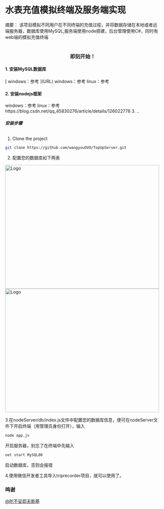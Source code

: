
# 水表充值模拟终端及服务端实现

摘要： 该项目模拟不同用户在不同终端的充值过程，并将数据存储在本地或者远端服务器，数据库使用MySQL,服务端使用node搭建，后台管理使用C#，同时有web端的模拟充值终端
 <br />
<br />

<h3 align="center"> 即刻开始！</h3>

<h4>1. 安装MySQL数据库</h4>
<h4></h4>
[ windows：参考 ](URL)
 windows：参考<a></a>
 linux：参考<a></a>
<h4>2. 安装nodejs框架</h4>
 windows：参考<a></a>
 linux：参考 <a>https://blog.csdn.net/qq_45830276/article/details/126022778</a>  
3. ..

###### **安装步骤**

1. Clone the project

```sh
git clone https://github.com/wangyouOVO/TopUpServer.git
```
2. 配置您的数据库如下两表

 <img src="image/QQ截图20220511213601.png" alt="Logo" width="500" height="400">
  <img src="image/QQ截图20220511213719.png" alt="Logo" width="500" height="400">
  
3.在nodeServer/db/index.js文件中配置您的数据库信息，便可在nodeServer文件下开启终端（用管理员身份打开），输入

```sh
node app.js
```
开启服务器，别忘了在终端中先输入

```sh
net start MySQL80
```
启动数据库，否则会报错

4.使用微信开发者工具导入triprecorder项目，就可以使用了。

<!-- ### 文件目录说明
eg:

```
filetree 
├── ARCHITECTURE.md
├── LICENSE.txt
├── README.md
├── /account/
├── /bbs/
├── /docs/
│  ├── /rules/
│  │  ├── backend.txt
│  │  └── frontend.txt
├── manage.py
├── /oa/
├── /static/
├── /templates/
├── useless.md
└── /util/
```





### 开发的架构 

请阅读[ARCHITECTURE.md](https://github.com/shaojintian/Best_README_template/blob/master/ARCHITECTURE.md) 查阅为该项目的架构。

### 部署

暂无

### 使用到的框架

- [xxxxxxx](https://getbootstrap.com)
- [xxxxxxx](https://jquery.com)
- [xxxxxxx](https://laravel.com)

### 贡献者

请阅读**CONTRIBUTING.md** 查阅为该项目做出贡献的开发者。

#### 如何参与开源项目

贡献使开源社区成为一个学习、激励和创造的绝佳场所。你所作的任何贡献都是**非常感谢**的。


1. Fork the Project
2. Create your Feature Branch (`git checkout -b feature/AmazingFeature`)
3. Commit your Changes (`git commit -m 'Add some AmazingFeature'`)
4. Push to the Branch (`git push origin feature/AmazingFeature`)
5. Open a Pull Request



### 版本控制

该项目使用Git进行版本管理。您可以在repository参看当前可用版本。

### 作者

xxx@xxxx

知乎:xxxx  &ensp; qq:xxxxxx    

 *您也可以在贡献者名单中参看所有参与该项目的开发者。*

### 版权说明

该项目签署了MIT 授权许可，详情请参阅 [LICENSE.txt](https://github.com/shaojintian/Best_README_template/blob/master/LICENSE.txt)

### 鸣谢


- [GitHub Emoji Cheat Sheet](https://www.webpagefx.com/tools/emoji-cheat-sheet)
- [Img Shields](https://shields.io)
- [Choose an Open Source License](https://choosealicense.com)
- [GitHub Pages](https://pages.github.com)
- [Animate.css](https://daneden.github.io/animate.css)
- [xxxxxxxxxxxxxx](https://connoratherton.com/loaders) -->

<!-- links -->
<!-- [your-project-path]:shaojintian/Best_README_template
[contributors-shield]: https://img.shields.io/github/contributors/shaojintian/Best_README_template.svg?style=flat-square
[contributors-url]: https://github.com/shaojintian/Best_README_template/graphs/contributors
[forks-shield]: https://img.shields.io/github/forks/shaojintian/Best_README_template.svg?style=flat-square
[forks-url]: https://github.com/shaojintian/Best_README_template/network/members
[stars-shield]: https://img.shields.io/github/stars/shaojintian/Best_README_template.svg?style=flat-square
[stars-url]: https://github.com/shaojintian/Best_README_template/stargazers
[issues-shield]: https://img.shields.io/github/issues/shaojintian/Best_README_template.svg?style=flat-square
[issues-url]: https://img.shields.io/github/issues/shaojintian/Best_README_template.svg
[license-shield]: https://img.shields.io/github/license/shaojintian/Best_README_template.svg?style=flat-square
[license-url]: https://github.com/shaojintian/Best_README_template/blob/master/LICENSE.txt
[linkedin-shield]: https://img.shields.io/badge/-LinkedIn-black.svg?style=flat-square&logo=linkedin&colorB=555
[linkedin-url]: https://linkedin.com/in/shaojintian
 -->
 ### 鸣谢 
 
   <a href="https://github.com/Qpicpicxxz">@陀不妥耶夫斯基 </a>
  
